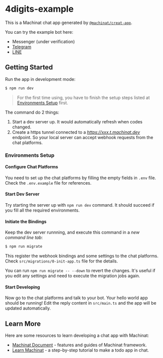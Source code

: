 # 4digits-example

This is a Machinat chat app generated by [`@machinat/creat-app`](https://github.com/machinat/machinat/tree/master/packages/create-app).

You can try the example bot here:

- Messenger (under verification)
- [Telegram](https://t.me/Machinat4digitsBot)
- [LINE](https://line.me/ti/p/405zalyx)

## Getting Started

Run the app in development mode:

```sh
$ npm run dev
```

> For the first time using, you have to finish the setup steps listed at
> [Environments Setup](#environments-setup) first.

The command do 2 things:

1. Start a dev server up. It would automatically refresh when codes changed.
2. Create a https tunnel connected to a _https://xxx.t.machinat.dev_ endpoint.
   So your local server can accept webhook requests from the chat platforms.

### Environments Setup

#### Configure Chat Platforms

You need to set up the chat platforms by filling the empty fields in `.env`
file. Check the `.env.example` file for references.

#### Start Dev Server

Try starting the server up with `npm run dev` command. It should succeed if
you fill all the required environments.

#### Initiate the Bindings

Keep the dev server runnning, and execute this command in a _new command line
tab_:

```sh
$ npm run migrate
```

This register the webhook bindings and some settings to the chat platforms.
Check `src/migrations/0-init-app.ts` file for the details.

You can run `npm run migrate -- --down` to revert the changes. It's useful if
you edit any settings and need to execute the migration jobs again.

#### Start Developing

Now go to the chat platforms and talk to your bot. Your hello world app should
be running! Edit the reply content in `src/main.ts` and the app will be
updated automatically.

## Learn More

Here are some resources to learn developing a chat app with Machinat:

- [Machinat Document](https://machinat.com/doc) - features and guides of Machinat framework.
- [Learn Machinat](https://machinat.com/learn) - a step-by-step tutorial to make a todo app in chat.
